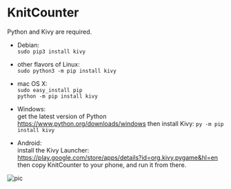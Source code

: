 # KnitCounter

Python and Kivy are required.

- Debian:  
    `sudo pip3 install kivy`  

- other flavors of Linux:  
    `sudo python3 -m pip install kivy`  

- mac OS X:  
    `sudo easy_install pip`  
    `python -m pip install kivy`  

- Windows:  
get the latest version of Python  
https://www.python.org/downloads/windows
then install Kivy:
    `py -m pip install kivy`  

- Android:  
install the Kivy Launcher:  
https://play.google.com/store/apps/details?id=org.kivy.pygame&hl=en
then copy KnitCounter to your phone, and run it from there.  

![pic](https://pbs-h2.twimg.com/media/C-3M6DAXoAA3gkk.png)
